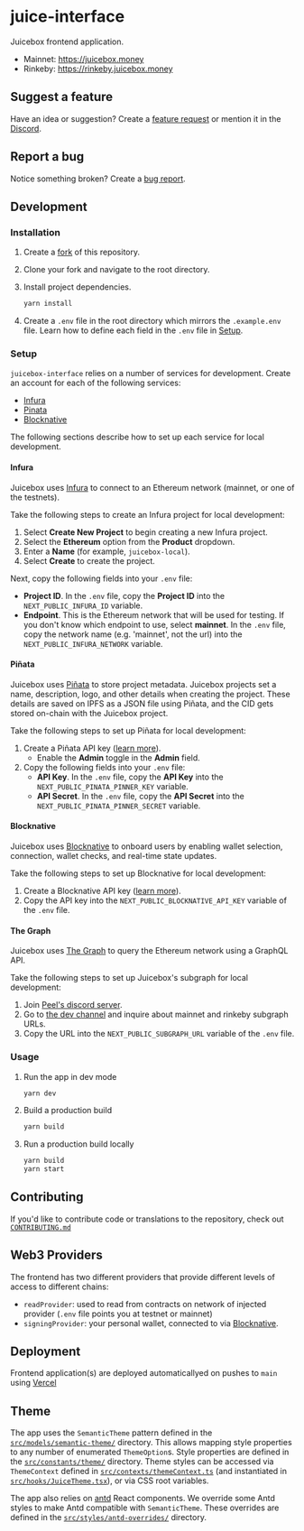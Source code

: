 # juice-interface

Juicebox frontend application.

- Mainnet: https://juicebox.money
- Rinkeby: https://rinkeby.juicebox.money

## Suggest a feature

Have an idea or suggestion? Create a [feature request](https://github.com/jbx-protocol/juice-interface/issues/new?assignees=&labels=idea&template=feature_request.md&title=%5BIDEA%5D+) or mention it in the [Discord](https://discord.gg/6jXrJSyDFf).

## Report a bug

Notice something broken? Create a [bug report](https://github.com/jbx-protocol/juice-interface/issues/new?assignees=&labels=bug&template=bug_report.md&title=%5BBUG%5D+).

## Development

### Installation

1. Create a [fork](https://docs.github.com/en/get-started/quickstart/fork-a-repo) of this repository.
1. Clone your fork and navigate to the root directory.
1. Install project dependencies.

   ```bash
   yarn install
   ```

1. Create a `.env` file in the root directory which mirrors the `.example.env` file. Learn how to define each field in the `.env` file in [Setup](#setup).

### Setup

`juicebox-interface` relies on a number of services for development. Create an account for each of the following services:

- [Infura](https://infura.io)
- [Pinata](https://pinata.cloud)
- [Blocknative](https://www.blocknative.com)

The following sections describe how to set up each service for local development.

#### Infura

Juicebox uses [Infura](https://infura.io) to connect to an Ethereum network (mainnet, or one of the testnets).

Take the following steps to create an Infura project for local development:

1. Select **Create New Project** to begin creating a new Infura project.
1. Select the **Ethereum** option from the **Product** dropdown.
1. Enter a **Name** (for example, `juicebox-local`).
1. Select **Create** to create the project.

Next, copy the following fields into your `.env` file:

- **Project ID**. In the `.env` file, copy the **Project ID** into the `NEXT_PUBLIC_INFURA_ID` variable.
- **Endpoint**. This is the Ethereum network that will be used for testing. If you don't know which endpoint to use, select **mainnet**. In the `.env` file, copy the network name (e.g. 'mainnet', not the url) into the `NEXT_PUBLIC_INFURA_NETWORK` variable.

#### Piñata

Juicebox uses [Piñata](https://pinata.cloud) to store project metadata. Juicebox projects set a name, description, logo, and other details when creating the project. These details are saved on IPFS as a JSON file using Piñata, and the CID gets stored on-chain with the Juicebox project.

Take the following steps to set up Piñata for local development:

1. Create a Piñata API key ([learn more](https://docs.pinata.cloud/#your-api-keys)).
   - Enable the **Admin** toggle in the **Admin** field.
1. Copy the following fields into your `.env` file:
   - **API Key**. In the `.env` file, copy the **API Key** into the `NEXT_PUBLIC_PINATA_PINNER_KEY` variable.
   - **API Secret**. In the `.env` file, copy the **API Secret** into the `NEXT_PUBLIC_PINATA_PINNER_SECRET` variable.

#### Blocknative

Juicebox uses [Blocknative](https://www.blocknative.com) to onboard users by enabling wallet selection, connection, wallet checks, and real-time state updates.

Take the following steps to set up Blocknative for local development:

1. Create a Blocknative API key ([learn more](https://docs.blocknative.com/webhook-api#setup-api-key)).
1. Copy the API key into the `NEXT_PUBLIC_BLOCKNATIVE_API_KEY` variable of the `.env` file.

#### The Graph

Juicebox uses [The Graph](https://thegraph.com) to query the Ethereum network using a GraphQL API.

Take the following steps to set up Juicebox's subgraph for local development:

1. Join [Peel's discord server](https://discord.gg/akpxJZ5HKR).
2. Go to [the dev channel](https://discord.com/channels/939317843059679252/939705688563810304) and inquire about mainnet and rinkeby subgraph URLs.
3. Copy the URL into the `NEXT_PUBLIC_SUBGRAPH_URL` variable of the `.env` file.

### Usage

1. Run the app in dev mode

   ```bash
   yarn dev
   ```

2. Build a production build

   ```bash
   yarn build
   ```

3. Run a production build locally

   ```bash
   yarn build
   yarn start
   ```

## Contributing

If you'd like to contribute code or translations to the repository, check out [`CONTRIBUTING.md`](CONTRIBUTING.md)

## Web3 Providers

The frontend has two different providers that provide different levels of access to different chains:

- `readProvider`: used to read from contracts on network of injected provider (`.env` file points you at testnet or mainnet)
- `signingProvider`: your personal wallet, connected to via [Blocknative](https://docs.blocknative.com/onboard).

## Deployment

Frontend application(s) are deployed automaticallyed on pushes to `main` using [Vercel](https://TODO.add.link.to.vercel)

## Theme

The app uses the `SemanticTheme` pattern defined in the [`src/models/semantic-theme/`](src/models/semantic-theme) directory. This allows mapping style properties to any number of enumerated `ThemeOption`s. Style properties are defined in the [`src/constants/theme/`](src/constants/theme) directory. Theme styles can be accessed via `ThemeContext` defined in [`src/contexts/themeContext.ts`](src/contexts/themeContext.ts) (and instantiated in [`src/hooks/JuiceTheme.tsx`](src/hooks/JuiceTheme.tsx)), or via CSS root variables.

The app also relies on [antd](https://ant-design.gitee.io/) React components. We override some Antd styles to make Antd compatible with `SemanticTheme`. These overrides are defined in the [`src/styles/antd-overrides/`](src/styles/antd-overrides) directory.

